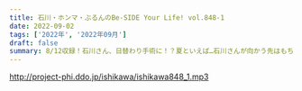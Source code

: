 ```yaml
---
title: 石川・ホンマ・ぶるんのBe-SIDE Your Life! vol.848-1
date: 2022-09-02
tags: ['2022年', '2022年09月']
draft: false
summary: 8/12収録！石川さん、日替わり手術に！？夏といえば…石川さんが向かう先はもちろん！
---
```


http://project-phi.ddo.jp/ishikawa/ishikawa848_1.mp3
